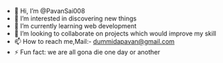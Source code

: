 - 👋 Hi, I’m @PavanSai008
- 👀 I’m interested in discovering new things
- 🌱 I’m currently learning web development
- 💞️ I’m looking to collaborate on projects which would improve my skill
- 📫 How to reach me,Mail:-  dummidapavan@gmail.com 
- ⚡ Fun fact: we are all gona die one day or another

<!---
PavanSai008/PavanSai008 is a ✨ special ✨ repository because its `README.md` (this file) appears on your GitHub profile.
You can click the Preview link to take a look at your changes.
--->
